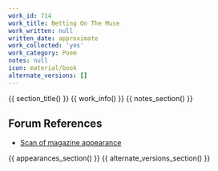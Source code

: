 ```yaml
---
work_id: 714
work_title: Betting On The Muse
work_written: null
written_date: approximate
work_collected: 'yes'
work_category: Poem
notes: null
icon: material/book
alternate_versions: []
---
```


{{ section_title() }}
{{ work_info() }}
{{ notes_section() }}
## Forum References
- [Scan of magazine appearance](https://bukowskiforum.com/threads/betting-on-the-muse-heaven-bone-winter-spring-1991-1992.11184/)

{{ appearances_section() }}
{{ alternate_versions_section() }}